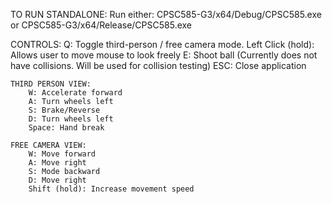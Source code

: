 TO RUN STANDALONE:
	Run either:
		CPSC585-G3/x64/Debug/CPSC585.exe
		or
		CPSC585-G3/x64/Release/CPSC585.exe

CONTROLS:
	Q: Toggle third-person / free camera mode.
	Left Click (hold): Allows user to move mouse to look freely
	E: Shoot ball (Currently does not have collisions. Will be used for collision testing)
	ESC: Close application

	THIRD PERSON VIEW:
		W: Accelerate forward
		A: Turn wheels left
		S: Brake/Reverse
		D: Turn wheels left
		Space: Hand break

	FREE CAMERA VIEW:
		W: Move forward
		A: Move right
		S: Mode backward
		D: Move right
		Shift (hold): Increase movement speed
		
		